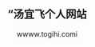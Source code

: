 <main>

  <div class="page-container" data-context="page.page.container" data-hover-hint="pageContainer">
  <section class="page standard-modules">
  <header class="page-header content" data-context="pages" data-identity="id:p6461c8fbd49063cf84c461cad9f5d36fe2fb5f43a4a1e671f9108">
  <h1 class="title preserve-whitespace">“汤宜飞个人网站</h1>
  <p class="description">wwww.togihi.comi</p>
  </header>
  <div class="page-content js-page-content" data-context="pages" data-identity="id:p6461c8fbd49063cf84c461cad9f5d36fe2fb5f43a4a1e671f9108">
  <div id="project-canvas" class="js-project-modules modules content">
  <div id="project-modules">